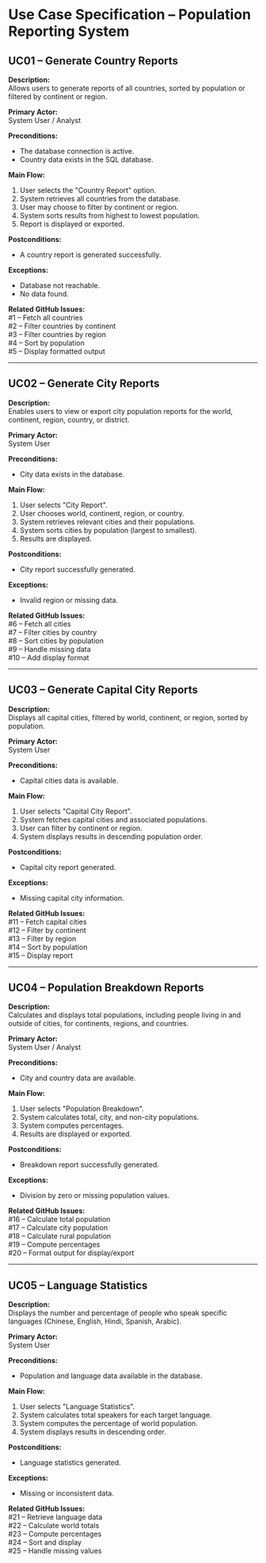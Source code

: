 # Use Case Specification – Population Reporting System

## UC01 – Generate Country Reports
**Description:**  
Allows users to generate reports of all countries, sorted by population or filtered by continent or region.

**Primary Actor:**  
System User / Analyst

**Preconditions:**  
- The database connection is active.  
- Country data exists in the SQL database.

**Main Flow:**
1. User selects the "Country Report" option.
2. System retrieves all countries from the database.
3. User may choose to filter by continent or region.
4. System sorts results from highest to lowest population.
5. Report is displayed or exported.

**Postconditions:**  
- A country report is generated successfully.

**Exceptions:**  
- Database not reachable.  
- No data found.

**Related GitHub Issues:**  
#1 – Fetch all countries  
#2 – Filter countries by continent  
#3 – Filter countries by region  
#4 – Sort by population  
#5 – Display formatted output


---

## UC02 – Generate City Reports
**Description:**  
Enables users to view or export city population reports for the world, continent, region, country, or district.

**Primary Actor:**  
System User

**Preconditions:**  
- City data exists in the database.

**Main Flow:**
1. User selects "City Report".  
2. User chooses world, continent, region, or country.  
3. System retrieves relevant cities and their populations.  
4. System sorts cities by population (largest to smallest).  
5. Results are displayed.

**Postconditions:**  
- City report successfully generated.

**Exceptions:**  
- Invalid region or missing data.

**Related GitHub Issues:**  
#6 – Fetch all cities  
#7 – Filter cities by country  
#8 – Sort cities by population  
#9 – Handle missing data  
#10 – Add display format


---

## UC03 – Generate Capital City Reports
**Description:**  
Displays all capital cities, filtered by world, continent, or region, sorted by population.

**Primary Actor:**  
System User

**Preconditions:**  
- Capital cities data is available.

**Main Flow:**
1. User selects "Capital City Report".  
2. System fetches capital cities and associated populations.  
3. User can filter by continent or region.  
4. System displays results in descending population order.

**Postconditions:**  
- Capital city report generated.

**Exceptions:**  
- Missing capital city information.

**Related GitHub Issues:**  
#11 – Fetch capital cities  
#12 – Filter by continent  
#13 – Filter by region  
#14 – Sort by population  
#15 – Display report


---

## UC04 – Population Breakdown Reports
**Description:**  
Calculates and displays total populations, including people living in and outside of cities, for continents, regions, and countries.

**Primary Actor:**  
System User / Analyst

**Preconditions:**  
- City and country data are available.

**Main Flow:**
1. User selects "Population Breakdown".  
2. System calculates total, city, and non-city populations.  
3. System computes percentages.  
4. Results are displayed or exported.

**Postconditions:**  
- Breakdown report successfully generated.

**Exceptions:**  
- Division by zero or missing population values.

**Related GitHub Issues:**  
#16 – Calculate total population  
#17 – Calculate city population  
#18 – Calculate rural population  
#19 – Compute percentages  
#20 – Format output for display/export


---

## UC05 – Language Statistics
**Description:**  
Displays the number and percentage of people who speak specific languages (Chinese, English, Hindi, Spanish, Arabic).

**Primary Actor:**  
System User

**Preconditions:**  
- Population and language data available in the database.

**Main Flow:**
1. User selects "Language Statistics".  
2. System calculates total speakers for each target language.  
3. System computes the percentage of world population.  
4. System displays results in descending order.

**Postconditions:**  
- Language statistics generated.

**Exceptions:**  
- Missing or inconsistent data.

**Related GitHub Issues:**  
#21 – Retrieve language data  
#22 – Calculate world totals  
#23 – Compute percentages  
#24 – Sort and display  
#25 – Handle missing values

